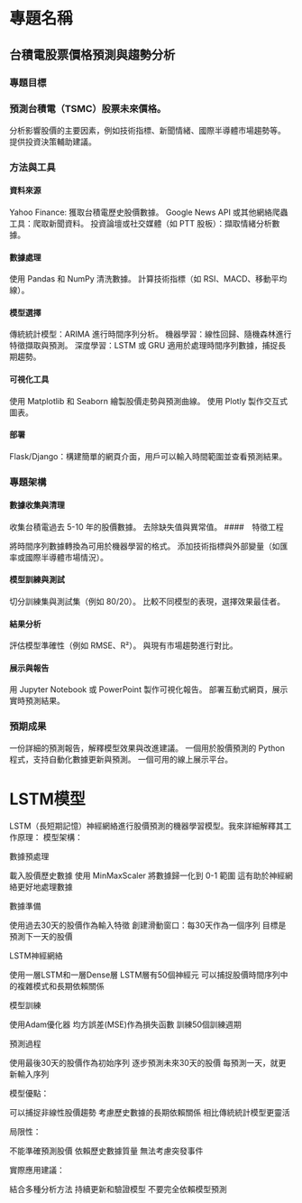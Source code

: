 #  專題名稱
## 台積電股票價格預測與趨勢分析

### 專題目標
### 預測台積電（TSMC）股票未來價格。
分析影響股價的主要因素，例如技術指標、新聞情緒、國際半導體市場趨勢等。
提供投資決策輔助建議。
### 方法與工具
#### 資料來源

Yahoo Finance: 獲取台積電歷史股價數據。
Google News API 或其他網絡爬蟲工具：爬取新聞資料。
投資論壇或社交媒體（如 PTT 股板）：擷取情緒分析數據。
#### 數據處理

使用 Pandas 和 NumPy 清洗數據。
計算技術指標（如 RSI、MACD、移動平均線）。
#### 模型選擇

傳統統計模型：ARIMA 進行時間序列分析。
機器學習：線性回歸、隨機森林進行特徵擷取與預測。
深度學習：LSTM 或 GRU 適用於處理時間序列數據，捕捉長期趨勢。
#### 可視化工具

使用 Matplotlib 和 Seaborn 繪製股價走勢與預測曲線。
使用 Plotly 製作交互式圖表。
#### 部署

Flask/Django：構建簡單的網頁介面，用戶可以輸入時間範圍並查看預測結果。


### 專題架構
#### 數據收集與清理

收集台積電過去 5-10 年的股價數據。
去除缺失值與異常值。
####　特徵工程

將時間序列數據轉換為可用於機器學習的格式。
添加技術指標與外部變量（如匯率或國際半導體市場情況）。
#### 模型訓練與測試

切分訓練集與測試集（例如 80/20）。
比較不同模型的表現，選擇效果最佳者。
#### 結果分析

評估模型準確性（例如 RMSE、R²）。
與現有市場趨勢進行對比。
#### 展示與報告

用 Jupyter Notebook 或 PowerPoint 製作可視化報告。
部署互動式網頁，展示實時預測結果。


### 預期成果
一份詳細的預測報告，解釋模型效果與改進建議。
一個用於股價預測的 Python 程式，支持自動化數據更新與預測。
一個可用的線上展示平台。



# LSTM模型
LSTM（長短期記憶）神經網絡進行股價預測的機器學習模型。我來詳細解釋其工作原理：
模型架構：

數據預處理


載入股價歷史數據
使用 MinMaxScaler 將數據歸一化到 0-1 範圍
這有助於神經網絡更好地處理數據


數據準備


使用過去30天的股價作為輸入特徵
創建滑動窗口：每30天作為一個序列
目標是預測下一天的股價


LSTM神經網絡


使用一層LSTM和一層Dense層
LSTM層有50個神經元
可以捕捉股價時間序列中的複雜模式和長期依賴關係


模型訓練


使用Adam優化器
均方誤差(MSE)作為損失函數
訓練50個訓練週期


預測過程


使用最後30天的股價作為初始序列
逐步預測未來30天的股價
每預測一天，就更新輸入序列

模型優點：

可以捕捉非線性股價趨勢
考慮歷史數據的長期依賴關係
相比傳統統計模型更靈活

局限性：

不能準確預測股價
依賴歷史數據質量
無法考慮突發事件

實際應用建議：

結合多種分析方法
持續更新和驗證模型
不要完全依賴模型預測
